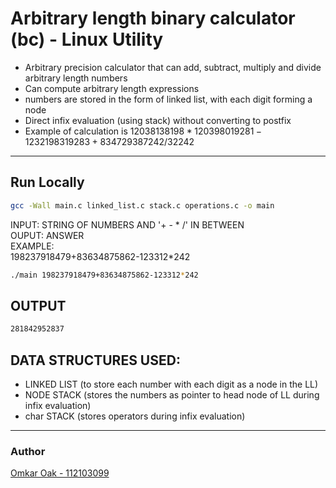 # Arbitrary length binary calculator (bc) - Linux Utility
- Arbitrary precision calculator that can add, subtract, multiply and divide arbitrary length numbers
- Can compute arbitrary length expressions
- numbers are stored in the form of linked list, with each digit forming a node
- Direct infix evaluation (using stack) without converting to postfix
- Example of calculation is $12038138198*120398019281-1232198319283+834729387242/32242$

------------
## Run Locally

```bash
gcc -Wall main.c linked_list.c stack.c operations.c -o main
```
INPUT: STRING OF NUMBERS AND '+ - * /' IN BETWEEN  <br>
OUPUT: ANSWER <br>
EXAMPLE: <br>
198237918479+83634875862-123312*242  <br>

```bash
./main 198237918479+83634875862-123312*242
```

## OUTPUT
```bash
281842952837
```


## DATA STRUCTURES USED:
- LINKED LIST (to store each number with each digit as a node in the LL)
- NODE STACK (stores the numbers as pointer to head node of LL during infix evaluation)
- char STACK (stores operators during infix evaluation)


-------------
### Author
[Omkar Oak - 112103099](https://github.com/omkaroak26)
